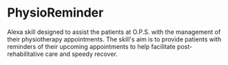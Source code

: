# PhysioReminder
Alexa skill designed to assist the patients at O.P.S. with the management of their physiotherapy appointments. The skill's aim is to provide patients with reminders of their upcoming appointments to help facilitate post-rehabilitative care and speedy recover.
